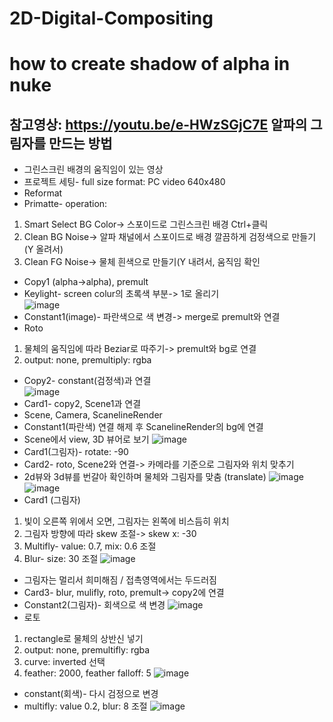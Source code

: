 # 2D-Digital-Compositing
how to create shadow of alpha in nuke
=============
참고영상: <https://youtu.be/e-HWzSGjC7E>
알파의 그림자를 만드는 방법
-------------
-	그린스크린 배경의 움직임이 있는 영상
-	프로젝트 세팅- full size format: PC video 640x480
-	Reformat
-	Primatte- operation:
1.	Smart Select BG Color-> 스포이드로 그린스크린 배경 Ctrl+클릭
2.	Clean BG Noise-> 알파 채널에서 스포이드로 배경 깔끔하게 검정색으로 만들기(Y 올려서)
3.	Clean FG Noise-> 물체 흰색으로 만들기(Y 내려서, 움직임 확인
-	Copy1 (alpha->alpha), premult 
-	Keylight- screen colur의 초록색 부분-> 1로 올리기      
![image](https://user-images.githubusercontent.com/112869155/208287900-aba5e3d2-659a-4cc5-9612-42142f03d218.png)      
-	Constant1(image)- 파란색으로 색 변경-> merge로 premult와 연결
-	Roto
1.	물체의 움직임에 따라 Beziar로 따주기-> premult와 bg로 연결
2.	output: none, premultiply: rgba
-	Copy2- constant(검정색)과 연결      
![image](https://user-images.githubusercontent.com/112869155/208287936-d1b09337-9408-43a4-932f-fe6aaa7a49f2.png)       
-	Card1- copy2, Scene1과 연결
-	Scene, Camera, ScanelineRender
-	Constant1(파란색) 연결 해제 후 ScanelineRender의 bg에 연결
-	Scene에서 view, 3D 뷰어로 보기
![image](https://user-images.githubusercontent.com/112869155/208287950-fe702cad-c23c-42c8-b4fa-a1d3acf0f921.png)
-	Card1(그림자)- rotate: -90
-	Card2- roto, Scene2와 연결-> 카메라를 기준으로 그림자와 위치 맞추기
-	2d뷰와 3d뷰를 번갈아 확인하며 물체와 그림자를 맞춤 (translate)
![image](https://user-images.githubusercontent.com/112869155/208287962-3869626a-fc16-4675-bca5-5ab7bb42895f.png)
![image](https://user-images.githubusercontent.com/112869155/208287965-e7a32dc7-2b1d-481d-8870-7e742e38c733.png)       
-	Card1 (그림자)
1.	빛이 오른쪽 위에서 오면, 그림자는 왼쪽에 비스듬히 위치
2.	그림자 방향에 따라 skew 조절-> skew x: -30
3.	Multifly- value: 0.7, mix: 0.6 조절
4.	Blur- size: 30 조절
![image](https://user-images.githubusercontent.com/112869155/208287987-126c18b7-e9b4-41b8-ba86-d3a26de24079.png)      
-	그림자는 멀리서 희미해짐 / 접촉영역에서는 두드러짐
-	Card3- blur, mulifly, roto, premult-> copy2에 연결
-	Constant2(그림자)- 회색으로 색 변경
![image](https://user-images.githubusercontent.com/112869155/208288004-413f5570-d784-4267-8e9f-eb340ba6d7f2.png)
-	로토
1.	rectangle로 물체의 상반신 넣기
2.	output: none, premultifly: rgba
3.	curve: inverted 선택
4.	feather: 2000, feather falloff: 5
![image](https://user-images.githubusercontent.com/112869155/208288018-71b11cc9-c962-4b54-b8a0-0bddd85fd9e4.png)       
-	constant(회색)- 다시 검정으로 변경
-	multifly: value 0.2, blur: 8 조절
![image](https://user-images.githubusercontent.com/112869155/208288034-8ef5b4c7-df7f-4191-af60-4953ea2b0841.png)       





